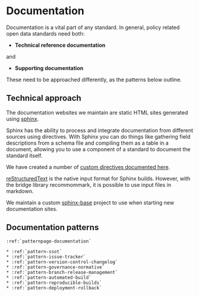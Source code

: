 # Documentation

Documentation is a vital part of any standard. In general, policy related open data standards need both:

* **Technical reference documentation**

and

* **Supporting documentation** 

These need to be approached differently, as the patterns below outline. 

## Technical approach

The documentation websites we maintain are static HTML sites generated using [sphinx](http://www.sphinx-doc.org/en/stable/index.html).

Sphinx has the ability to process and integrate documentation from different sources using directives. With Sphinx you can do things like gathering field descriptions from a schema file and compiling them as a table in a document, allowing you to use a component of a standard to document the standard itself.

We have created a number of [custom directives documented here](https://github.com/OpenDataServices/sphinxcontrib-opendataservices).

[reStructuredText](http://docutils.sourceforge.net/rst.html) is the native input format for Sphinx builds. However, with the bridge library recommommark, it is possible to use input files in markdown.

We maintain a custom [sphinx-base](https://github.com/OpenDataServices/sphinx-base) project to use when starting new documentation sites.

## Documentation patterns

```eval_rst
:ref:`patternpage-documentation`

* :ref:`pattern-ssot`
* :ref:`pattern-issue-tracker`
* :ref:`pattern-version-control-changelog`
* :ref:`pattern-governance-normative`
* :ref:`pattern-branch-release-management`
* :ref:`pattern-automated-build`
* :ref:`pattern-reproducible-builds`
* :ref:`pattern-deployment-rollback`
```
